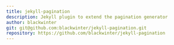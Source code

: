 ```yaml
---
title: jekyll-pagination
description: Jekyll plugin to extend the pagination generator
author: blackwinter
git: git@github.com:blackwinter/jekyll-pagination.git
repository: https://github.com/blackwinter/jekyll-pagination
---
```

